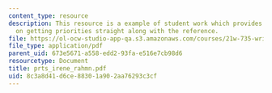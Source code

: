 ```yaml
---
content_type: resource
description: This resource is a example of student work which provides information
  on getting priorities straight along with the reference.
file: https://ol-ocw-studio-app-qa.s3.amazonaws.com/courses/21w-735-writing-and-reading-the-essay-fall-2005/8c3a8d41d6ce88301a902aa76293c3cf_prts_irene_rahmn.pdf
file_type: application/pdf
parent_uid: 673e5671-a558-edd2-93fa-e516e7cb98d6
resourcetype: Document
title: prts_irene_rahmn.pdf
uid: 8c3a8d41-d6ce-8830-1a90-2aa76293c3cf
---
```

